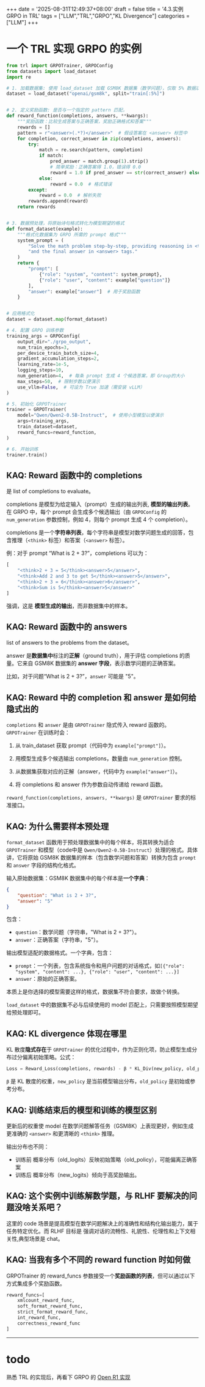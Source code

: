 +++
date = '2025-08-31T12:49:37+08:00'
draft = false
title = '4.3.实例 GRPO in TRL'
tags = ["LLM","TRL","GRPO","KL Divergence"]
categories = ["LLM"]
+++


# 一个 TRL 实现 GRPO 的实例

~~~py
from trl import GRPOTrainer, GRPOConfig
from datasets import load_dataset
import re

# 1. 加载数据集: 使用 load_dataset 加载 GSM8K 数据集（数学问题），仅取 5% 数据以简化演示。用于 GRPO 的训练
dataset = load_dataset("openai/gsm8k", split="train[:5%]")  


# 2. 定义奖励函数: 是否与一个指定的 pattern 匹配，
def reward_function(completions, answers, **kwargs):
    """奖励函数：比较生成答案与正确答案，奖励正确格式和答案"""
    rewards = []
    pattern = r"<answer>(.*?)</answer>"  # 假设答案在 <answer> 标签中
    for completion, correct_answer in zip(completions, answers):
        try:
            match = re.search(pattern, completion)
            if match:
                pred_answer = match.group(1).strip()
                # 简单奖励：正确答案得 1.0，错误得 0.0
                reward = 1.0 if pred_answer == str(correct_answer) else 0.0
            else:
                reward = 0.0  # 格式错误
        except:
            reward = 0.0  # 解析失败
        rewards.append(reward)
    return rewards


# 3. 数据预处理，将原始诗句格式转化为模型期望的格式
def format_dataset(example):
    """格式化数据集为 GRPO 所需的 prompt 格式"""
    system_prompt = (
        "Solve the math problem step-by-step, providing reasoning in <think> tags "
        "and the final answer in <answer> tags."
    )
    return {
        "prompt": [
            {"role": "system", "content": system_prompt},
            {"role": "user", "content": example["question"]}
        ],
        "answer": example["answer"]  # 用于奖励函数
    }


# 应用格式化
dataset = dataset.map(format_dataset)

# 4. 配置 GRPO 训练参数
training_args = GRPOConfig(
    output_dir="./grpo_output",
    num_train_epochs=3,
    per_device_train_batch_size=4,
    gradient_accumulation_steps=2,
    learning_rate=1e-5,
    logging_steps=10,
    num_generation=4,  # 每条 prompt 生成 4 个候选答案，即 Group的大小
    max_steps=50,  # 限制步数以便演示
    use_vllm=False,  # 可设为 True 加速（需安装 vLLM）
)

# 5. 初始化 GRPOTrainer
trainer = GRPOTrainer(
    model="Qwen/Qwen2-0.5B-Instruct",  # 使用小型模型以便演示
    args=training_args,
    train_dataset=dataset,
    reward_funcs=reward_function,
)

# 6. 开始训练
trainer.train()
~~~


## KAQ: Reward 函数中的 completions

是 list of completions to evaluate。

completions 是模型为给定输入（prompt）生成的输出列表, **模型的输出列表**。在 GRPO 中，每个 prompt 会生成多个候选输出（由 `GRPOConfig` 的 `num_generation` 参数控制，例如 4，则每个 prompt 生成 4 个 completion）。

completions 是一个**字符串列表**，每个字符串是模型对数学问题生成的回答，包含推理（`<think>` 标签）和答案（`<answer>` 标签）。

例：对于 prompt “What is 2 + 3?”，completions 可以为：
~~~py
[
    "<think>2 + 3 = 5</think><answer>5</answer>",
    "<think>Add 2 and 3 to get 5</think><answer>5</answer>",
    "<think>2 + 3 = 6</think><answer>6</answer>",
    "<think>Sum is 5</think><answer>5</answer>"
]
~~~

强调，这是 **模型生成的输出**，而非数据集中的样本。


## KAQ: Reward 函数中的 answers

list of answers to the problems from the dataset。

answer 是**数据集中**标注的**正解**（ground truth），用于评估 completions 的质量。它来自 GSM8K 数据集的 **answer 字段**，表示数学问题的正确答案。

比如，对于问题“What is 2 + 3?”，`answer` 可能是 "5"。


## KAQ: Reward 中的 completion 和 answer 是如何给隐式出的

`completions` 和 `answer` 是由 `GRPOTrainer` 隐式传入 reward 函数的。`GRPOTrainer` 在训练时会：

1. 从 train_dataset 获取 prompt（代码中为 `example["prompt"]`）。

2. 用模型生成多个候选输出 completions，数量由 `num_generation` 控制。
3. 从数据集获取对应的正解（answer，代码中为 `example["answer"]`）。
4. 将 completions 和 answer 作为参数自动传递给 reward 函数。

`reward_function(completions, answers, **kwargs)` 是 `GRPOTrainer` 要求的标准接口。


## KAQ: 为什么需要样本预处理

`format_dataset` 函数用于预处理数据集中的每个样本，将其转换为适合 `GRPOTrainer` 和模型（code中是 `Qwen/Qwen2-0.5B-Instruct`）处理的格式。具体讲，它将原始 GSM8K 数据集的样本（包含数学问题和答案）转换为包含 `prompt` 和 `answer` 字段的结构化格式。

输入原始数据集：GSM8K 数据集中的每个样本是**一个字典**：

~~~json
{
    "question": "What is 2 + 3?",
    "answer": "5"
}
~~~

包含：

- `question`：数学问题（字符串，"What is 2 + 3?"）。
- `answer`：正确答案（字符串，"5"）。

输出模型适配的数据格式。一个字典，包含：

- `prompt`：一个列表，包含系统指令和用户问题的对话格式，如`[{"role": "system", "content": ...}, {"role": "user", "content": ...}]`
- `answer`：原始的正确答案。

本质上是你选择的模型需要这样的格式，数据集不符合要求，故做个转换。

`load_dataset` 中的数据集不必与后续使用的 model 匹配上，只需要按照模型期望给预处理即可。


## KAQ:  KL divergence 体现在哪里

KL 散度**隐式存在**于 `GRPOTrainer` 的优化过程中，作为正则化项，防止模型生成分布过分偏离初始策略。公式：

~~~py
Loss = Reward_Loss(completions, rewards) - β * KL_Div(new_policy, old_policy)
~~~

`β` 是 KL 散度的权重，`new_policy` 是当前模型输出分布，`old_policy` 是初始或参考分布。


## KAQ: 训练结束后的模型和训练的模型区别

更新后的权重使 model 在数学问题解答任务（GSM8K）上表现更好，例如生成更准确的 `<answer>` 和更清晰的 `<think>` 推理。

输出分布也不同：
- 训练前 概率分布（old_logits）反映初始策略（old_policy），可能偏离正确答案
- 训练后 概率分布（new_logits）倾向于高奖励输出。


## KAQ: 这个实例中训练解数学题，与 RLHF 要解决的问题没啥关系吧？ 

这里的 code 场景是提高模型在数学问题解决上的准确性和结构化输出能力，属于任务特定优化。而 RLHF 目标是 强调对话的流畅性、礼貌性、伦理性和上下文相关性,典型场景是 chat。


## KAQ: 当我有多个不同的 reward function 时如何做

GRPOTrainer 的 reward_funcs 参数接受一个**奖励函数的列表**，但可以通过以下方式集成多个奖励函数。

~~~py
reward_funcs=[
    xmlcount_reward_func,
    soft_format_reward_func,
    strict_format_reward_func,
    int_reward_func,
    correctness_reward_func
]
~~~

***

# todo

熟悉 TRL 的实现后，再看下 GRPO 的 [Open R1 实现](https://github.com/huggingface/open-r1/blob/main/src/open_r1/grpo.py)

